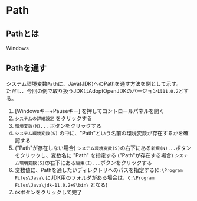 # Path

## Pathとは

Windows

## Pathを通す

システム環境変数`Path`に、Java(JDK)へのPathを通す方法を例として示す。<br/>
ただし、今回の例で取り扱うJDKはAdoptOpenJDKのバージョンは`11.0.2`とする。

1. [Windowsキー+Pauseキー] を押してコントロールパネルを開く
2. `システムの詳細設定` をクリックする
3. `環境変数(N)...` ボタンをクリックする
4. `システム環境変数(S)` の中に、"Path"という名前の環境変数が存在するかを確認する
5. ("Path"が存在しない場合) `システム環境変数(S)`の右下にある`新規(N)...`ボタンをクリックし、変数名に "Path" を指定する
("Path"が存在する場合) `システム環境変数(S)`の右下にある`編集(I)...`ボタンをクリックする
6. 変数値に、Pathを通したいディレクトリへのパスを指定する(`C:\Program Files\Java\` にJDK用のフォルダがある場合は、`C:\Program Files\Java\jdk-11.0.2+9\bin\` となる)
7. `OK`ボタンをクリックして完了
